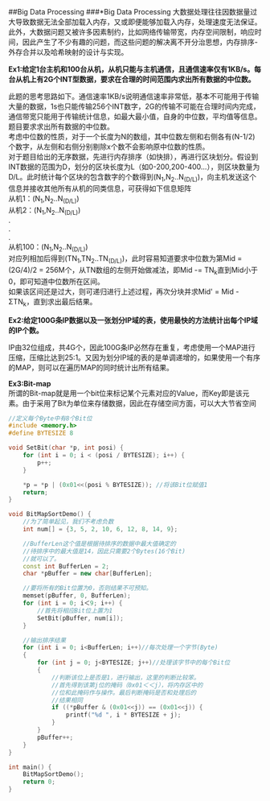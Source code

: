 ##Big Data Processing
###*Big Data Processing
大数据处理往往因数据量过大导致数据无法全部加载入内存，又或即便能够加载入内存，处理速度无法保证。此外，大数据问题又被许多因素制约，比如网络传输带宽，内存空间限制，响应时间，因此产生了不少有趣的问题，而这些问题的解决离不开分治思想，内存排序-外存合并以及哈希映射的设计与实现。

**Ex1:给定1台主机和100台从机，从机只能与主机通信，且通信速率仅有1KB/s。每台从机上有2G个INT型数据，要求在合理的时间范围内求出所有数据的中位数。**

此题的思考思路如下。通信速率1KB/s说明通信速率非常低，基本不可能用于传输大量的数据，1s也只能传输256个INT数字，2G的传输不可能在合理时间内完成，通信带宽只能用于传输统计信息，如最大最小值，自身的中位数，平均值等信息。题目要求求出所有数据的中位数。  
考虑中位数的性质，对于一个长度为N的数组，其中位数左侧和右侧各有(N-1/2)个数字，从左侧和右侧分别剔除x个数不会影响原中位数的性质。  
对于题目给出的无序数据，先进行内存排序（如快排），再进行区块划分。假设到INT数据的范围为D，划分的区块长度为L（如0-200,200-400...），则区块数量为D/L。此时统计每个区块的包含数字的个数得到(N<sub>1</sub>,N<sub>2</sub>..N<sub>(D/L)</sub>)，向主机发送这个信息并接收其他所有从机的同类信息，可获得如下信息矩阵  
从机1：(N<sub>1</sub>,N<sub>2</sub>..N<sub>(D/L)</sub>)  
从机2：(N<sub>1</sub>,N<sub>2</sub>..N<sub>(D/L)</sub>)  
.  
.  
.  
从机100：(N<sub>1</sub>,N<sub>2</sub>..N<sub>(D/L)</sub>)  
对应列相加后得到(TN<sub>1</sub>,TN<sub>2</sub>..TN<sub>(D/L)</sub>)，此时容易知道要求中位数为第Mid = (2G/4)/2 = 256M个，从TN数组的左侧开始做减法，即Mid -= TN<sub>k</sub>直到Mid小于0，即可知道中位数所在区间。  
如果该区间还是过大，则可递归进行上述过程，再次分块并求Mid' = Mid - ΣTN<sub>k</sub>，直到求出最后结果。


**Ex2:给定100G条IP数据以及一张划分IP域的表，使用最快的方法统计出每个IP域的IP个数。**

IP由32位组成，共4G个，因此100G条IP必然存在重复，考虑使用一个MAP进行压缩，压缩比达到25:1。又因为划分IP域的表的是单调递增的，如果使用一个有序的MAP，则可以在遍历MAP的同时统计出所有结果。


**Ex3:Bit-map**  
所谓的Bit-map就是用一个bit位来标记某个元素对应的Value，而Key即是该元素。由于采用了Bit为单位来存储数据，因此在存储空间方面，可以大大节省空间  
```cpp
//定义每个Byte中有8个Bit位
#include <memory.h>
#define BYTESIZE 8

void SetBit(char *p, int posi) {
    for (int i = 0; i < (posi / BYTESIZE); i++) {
        p++;
    }

    *p = *p | (0x01<<(posi % BYTESIZE)); //将该Bit位赋值1
    return;
}

void BitMapSortDemo() {
    //为了简单起见，我们不考虑负数
    int num[] = {3, 5, 2, 10, 6, 12, 8, 14, 9};

    //BufferLen这个值是根据待排序的数据中最大值确定的
    //待排序中的最大值是14，因此只需要2个Bytes(16个Bit)
    //就可以了。
    const int BufferLen = 2;
    char *pBuffer = new char[BufferLen];

    //要将所有的Bit位置为0，否则结果不可预知。
    memset(pBuffer, 0, BufferLen);
    for (int i = 0; i＜9; i++) {
        //首先将相应Bit位上置为1
        SetBit(pBuffer, num[i]);
    }

    //输出排序结果
    for (int i = 0; i<BufferLen; i++)//每次处理一个字节(Byte)
    {
        for (int j = 0; j<BYTESIZE; j++)//处理该字节中的每个Bit位
        {
            //判断该位上是否是1，进行输出，这里的判断比较笨。
            //首先得到该第j位的掩码（0x01＜＜j），将内存区中的
            //位和此掩码作与操作。最后判断掩码是否和处理后的
            //结果相同
            if ((*pBuffer & (0x01<<j)) == (0x01<<j)) {
                printf("%d ", i * BYTESIZE + j);
            }
        }
        pBuffer++;
    }
}

int main() {
    BitMapSortDemo();
    return 0;
}

```
